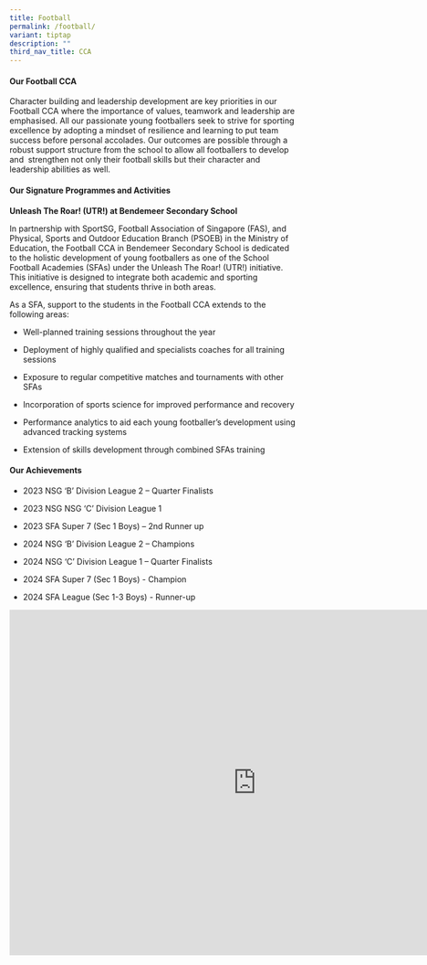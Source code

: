 ```yaml
---
title: Football
permalink: /football/
variant: tiptap
description: ""
third_nav_title: CCA
---
```

<h4><strong>Our Football CCA</strong></h4>
<p>Character building and leadership development are key priorities in our
Football CCA where the importance of values, teamwork and leadership are
emphasised. All our passionate young footballers seek to strive for sporting
excellence by adopting a mindset of resilience and learning to put team
success before personal accolades. Our outcomes are possible through a
robust support structure from the school to allow all footballers to develop
and &nbsp;strengthen not only their football skills but their character
and leadership abilities as well.</p>
<h4><strong>Our Signature Programmes and Activities</strong></h4>
<p><strong>Unleash The Roar! (UTR!) at Bendemeer Secondary School</strong>
</p>
<p>In partnership with SportSG, Football Association of Singapore (FAS),
and Physical, Sports and Outdoor Education Branch (PSOEB) in the Ministry
of Education, the Football CCA in Bendemeer Secondary School is dedicated
to the holistic development of young footballers as one of the School Football
Academies (SFAs) under the Unleash The Roar! (UTR!) initiative. This initiative
is designed to integrate both academic and sporting excellence, ensuring
that students thrive in both areas.</p>
<p>As a SFA, support to the students in the Football CCA extends to the following
areas:</p>
<ul data-tight="true" class="tight">
<li>
<p>Well-planned training sessions throughout the year</p>
</li>
<li>
<p>Deployment of highly qualified and specialists coaches for all training
sessions</p>
</li>
<li>
<p>Exposure to regular competitive matches and tournaments with other SFAs</p>
</li>
<li>
<p>Incorporation of sports science for improved performance and recovery</p>
</li>
<li>
<p>Performance analytics to aid each young footballer’s development using
advanced tracking systems</p>
</li>
<li>
<p>Extension of skills development through combined SFAs training</p>
</li>
</ul>
<h4><strong>Our Achievements</strong></h4>
<ul data-tight="true" class="tight">
<li>
<p>2023 NSG ‘B’ Division League 2 – Quarter Finalists</p>
</li>
<li>
<p>2023 NSG NSG ‘C’ Division League 1</p>
</li>
<li>
<p>2023 SFA Super 7 (Sec 1 Boys) – 2nd Runner up</p>
</li>
<li>
<p>2024 NSG ‘B’ Division League 2 – Champions</p>
</li>
<li>
<p>2024 NSG ‘C’ Division League 1 – Quarter Finalists</p>
</li>
<li>
<p>2024 SFA Super 7 (Sec 1 Boys) - Champion</p>
</li>
<li>
<p>2024 SFA League (Sec 1-3 Boys) - Runner-up</p>
</li>
</ul>
<div class="iframe-wrapper">
<iframe height="605" width="864" allowfullscreen="true" frameborder="0" src="https://docs.google.com/presentation/d/e/2PACX-1vRSqh7NaY4dlPmuoCt8ztLvRQE_kGkECvgBSFD3DaNgbSsMf6mPjIa8OyJbKBsGCBZ8zeZGpneEZ9GY/embed?start=false&amp;loop=false&amp;delayms=3000"></iframe>
</div>
<p></p>